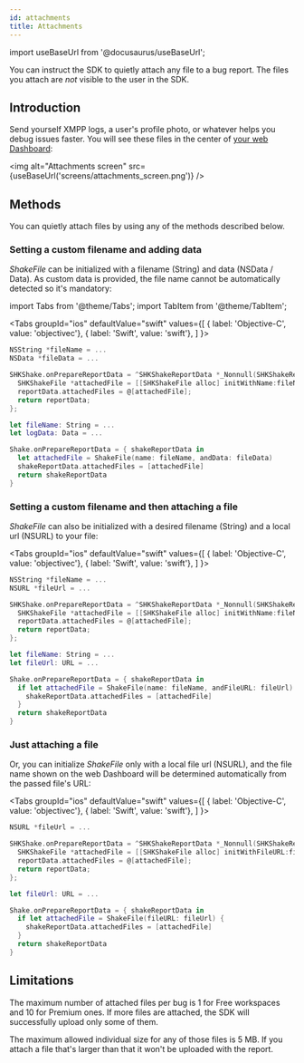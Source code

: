 ```yaml
---
id: attachments
title: Attachments
---
```

import useBaseUrl from '@docusaurus/useBaseUrl';

You can instruct the SDK to quietly attach any file to a bug report.
The files you attach are *not* visible to the user in the SDK.

## Introduction
Send yourself XMPP logs, a user's profile photo, or whatever helps you debug issues faster.
You will see these files in the center of [your web Dashboard](https://app.shakebugs.com):

<img
  alt="Attachments screen"
  src={useBaseUrl('screens/attachments_screen.png')}
/>

## Methods
You can quietly attach files by using any of the methods described below.

### Setting a custom filename and adding data
*ShakeFile* can be initialized with a filename (String) and data (NSData / Data).
As custom data is provided, the file name cannot be automatically detected so it's mandatory:

import Tabs from '@theme/Tabs';
import TabItem from '@theme/TabItem';

<Tabs
  groupId="ios"
  defaultValue="swift"
  values={[
    { label: 'Objective-C', value: 'objectivec'},
    { label: 'Swift', value: 'swift'},
  ]
}>

<TabItem value="objectivec">

```objectivec
NSString *fileName = ...
NSData *fileData = ...

SHKShake.onPrepareReportData = ^SHKShakeReportData *_Nonnull(SHKShakeReportData *_Nonnull reportData) {
  SHKShakeFile *attachedFile = [[SHKShakeFile alloc] initWithName:fileName andData:fileData];
  reportData.attachedFiles = @[attachedFile];
  return reportData;
};
```

</TabItem>

<TabItem value="swift">

```swift
let fileName: String = ...
let logData: Data = ...

Shake.onPrepareReportData = { shakeReportData in
  let attachedFile = ShakeFile(name: fileName, andData: fileData)
  shakeReportData.attachedFiles = [attachedFile]
  return shakeReportData
}
```

</TabItem>
</Tabs>

### Setting a custom filename and then attaching a file
*ShakeFile* can also be initialized with a desired filename (String) and a local url (NSURL) to your file:

<Tabs
  groupId="ios"
  defaultValue="swift"
  values={[
    { label: 'Objective-C', value: 'objectivec'},
    { label: 'Swift', value: 'swift'},
  ]
}>

<TabItem value="objectivec">

```objectivec
NSString *fileName = ...
NSURL *fileUrl = ...

SHKShake.onPrepareReportData = ^SHKShakeReportData *_Nonnull(SHKShakeReportData *_Nonnull reportData) {
  SHKShakeFile *attachedFile = [[SHKShakeFile alloc] initWithName:fileName andFileURL:fileUrl];
  reportData.attachedFiles = @[attachedFile];
  return reportData;
};
```

</TabItem>

<TabItem value="swift">

```swift
let fileName: String = ...
let fileUrl: URL = ...

Shake.onPrepareReportData = { shakeReportData in
  if let attachedFile = ShakeFile(name: fileName, andFileURL: fileUrl) {
    shakeReportData.attachedFiles = [attachedFile]
  }
  return shakeReportData
}
```

</TabItem>
</Tabs>

### Just attaching a file
Or, you can initialize *ShakeFile* only with a local file url (NSURL),
and the file name shown on the web Dashboard will be determined automatically from the passed file's URL:

<Tabs
  groupId="ios"
  defaultValue="swift"
  values={[
    { label: 'Objective-C', value: 'objectivec'},
    { label: 'Swift', value: 'swift'},
  ]
}>

<TabItem value="objectivec">

```objectivec
NSURL *fileUrl = ...

SHKShake.onPrepareReportData = ^SHKShakeReportData *_Nonnull(SHKShakeReportData *_Nonnull reportData) {
  SHKShakeFile *attachedFile = [[SHKShakeFile alloc] initWithFileURL:fileUrl];
  reportData.attachedFiles = @[attachedFile];
  return reportData;
};
```

</TabItem>

<TabItem value="swift">

```swift
let fileUrl: URL = ...

Shake.onPrepareReportData = { shakeReportData in
  if let attachedFile = ShakeFile(fileURL: fileUrl) {
    shakeReportData.attachedFiles = [attachedFile]
  }
  return shakeReportData
}
```

</TabItem>
</Tabs>

## Limitations
The maximum number of attached files per bug is 1 for Free workspaces and 10 for Premium ones.
If more files are attached, the SDK will successfully upload only some of them.

The maximum allowed individual size for any of those files is 5 MB.
If you attach a file that's larger than that it won't be uploaded with the report.
